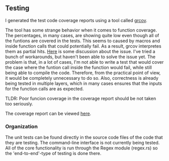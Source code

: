 ## Testing

I generated the test code coverage reports using a tool called 
[grcov](https://github.com/mozilla/grcov). 

The tool has some strange behavior when it comes to function coverage. The percentages, in many cases, are showing 
quite low even though all of the funtions are covered in the tests. This seems to caused by macros and
inside function calls that could potentially fail. As a result, grcov interpretes them as partial hits. 
[Here](https://github.com/mozilla/grcov/issues/476) 
is some discussion about the issue. I've tried a bunch of workarounds, but haven't been able to solve the issue 
yet. The problem is that, in a lot of cases, I'm not able to write a test that would cover the case where the funtion call 
inside the function would fail, while still being able to compile the code. Therefore, from the practical point 
of view, it would be completely unnecessary to do so. Also, correctness is already being tested in multiple 
layers, which in many cases ensures that the inputs for the function calls are as expected.

TLDR: Poor funcion coverage in the coverage report should be not taken too seriously.

The coverage report can be viewed 
[here](https://htmlpreview.github.io/?https://github.com/thiom/tiralab/blob/main/rs-regex/coverage/index.html).


### Organization
The unit tests can be found directly in the source code files of the code that they are testing. The command-line 
interface is not currently being tested. All of the core functionality is run through the Regex module (regex.rs) 
so the 'end-to-end'-type of testing is done there.

